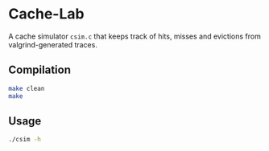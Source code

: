 # Cache-Lab

A cache simulator `csim.c` that keeps track of hits, misses and evictions from valgrind-generated traces.

## Compilation

```bash
make clean
make
```
## Usage

```bash
./csim -h
```

